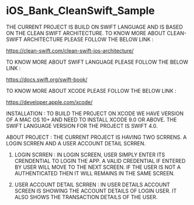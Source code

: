 # iOS_Bank_CleanSwift_Sample

THE CURRENT PROJECT IS BUILD ON SWIFT LANGUAGE AND IS BASED ON THE CLEAN SWIFT ARCHITECTURE. TO KNOW MORE ABOUT CLEAN-SWIFT ARCHITECTURE PLEASE FOLLOW THE BELOW LINK :

https://clean-swift.com/clean-swift-ios-architecture/

TO KNOW MORE ABOUT SWIFT LANGUAGE PLEASE FOLLOW THE BELOW LINK :

https://docs.swift.org/swift-book/

TO KNOW MORE ABOUT XCODE PLEASE FOLLOW THE BELOW LINK :

https://developer.apple.com/xcode/

INSTALLATION :
TO BUILD THE PROJECT ON XCODE WE HAVE VERSION OF A MAC OS 10+ AND NEED TO INSTALL XCODE 9.0 OR ABOVE. THE SWIFT LANGUAGE VERSION FOR THE PROJECT IS SWIFT 4.0. 

ABOUT PROJECT :
THE CURRENT PROJECT IS HAVING TWO SCRRENS. A LOGIN SCRREN AND A USER ACCOUNT DETAIL SCRREN.

1. LOGIN SCRREN :
IN LOGIN SCREEN, USER SIMPLY ENTER ITS CRENDENTIAL TO LOGIN THE APP. A VALID CREDENTIAL IF ENTERED BY USER WILL MOVE TO THE NEXT SCREEN. IF THE USER IS NOT A AUTHENTICATED THEN IT WILL REMAINS IN THE SAME SCREEN.

2. USER ACCOUNT DETAIL SCRREN :
IN USER DETAILS ACCOUNT SCREEN IS SHOWING THE ACCOUNT DETAILS OF LOGIN USER. IT ALSO SHOWS THE TRANSACTION DETAILS OF THE USER.

